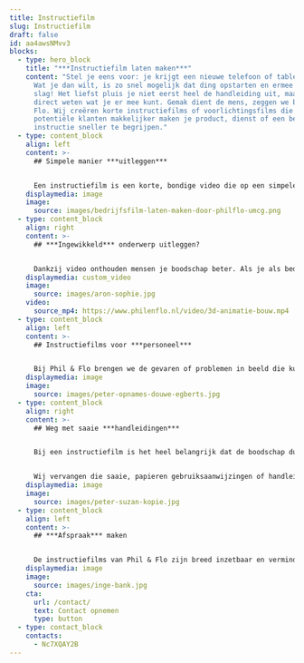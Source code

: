 ```yaml
---
title: Instructiefilm
slug: Instructiefilm
draft: false
id: aa4awsNMvv3
blocks:
  - type: hero_block
    title: "***Instructiefilm laten maken***"
    content: "Stel je eens voor: je krijgt een nieuwe telefoon of tablet in handen.
      Wat je dan wilt, is zo snel mogelijk dat ding opstarten en ermee aan de
      slag! Het liefst pluis je niet eerst heel de handleiding uit, maar wil je
      direct weten wat je er mee kunt. Gemak dient de mens, zeggen we bij Phil &
      Flo. Wij creëren korte instructiefilms of voorlichtingsfilms die het jouw
      potentiële klanten makkelijker maken je product, dienst of een bepaalde
      instructie sneller te begrijpen."
  - type: content_block
    align: left
    content: >-
      ## Simpele manier ***uitleggen***


      Een instructiefilm is een korte, bondige video die op een simpele manier uitlegt hoe bestaande, maar ook toekomstige klanten jouw product of dienst kunnen gebruiken. Ook kun je een instructiefilm inzetten met als doel mensen voorlichting te geven of te informeren. Zo kun je in één keer duidelijk maken wat bijvoorbeeld de veiligheidseisen zijn in een productiehal of laboratorium. Een instructiefilm is een goede manier om stap voor stap in beeld te brengen hoe iets werkt of hoe iets moet worden gedaan.
    displaymedia: image
    image:
      source: images/bedrijfsfilm-laten-maken-door-philflo-umcg.png
  - type: content_block
    align: right
    content: >-
      ## ***Ingewikkeld*** onderwerp uitleggen?


      Dankzij video onthouden mensen je boodschap beter. Als je als bedrijf bijvoorbeeld werkt met gevaarlijke grondstoffen of met zwaar materiaal, wil je alle veiligheidsinstructies bij iedereen binnen je organisatie duidelijk hebben. Een instructiefilm in de vorm van een (3D) animatie of een explanimation is dan bij uitstek geschikt voor het laten zien van gevaarlijke stoffen of de reacties van chemische stoffen, zonder dit in het echt te hoeven nabootsen voor video-opnames.
    displaymedia: custom_video
    image:
      source: images/aron-sophie.jpg
    video:
      source_mp4: https://www.philenflo.nl/video/3d-animatie-bouw.mp4
  - type: content_block
    align: left
    content: >-
      ## Instructiefilms voor ***personeel***


      Bij Phil & Flo brengen we de gevaren of problemen in beeld die kunnen ontstaan wanneer je personeel zich niet aan de regels houdt. Ook kun je er voor kiezen om een instructiefilm voor gebruik in de zorg te laten maken. Daar moeten er vaak ingewikkelde onderwerpen worden uitgelegd aan patiënten, cliënten of medewerkers. Een instructiefilm helpt ze om de materie begrijpelijker, speelser en minder zwaar te maken.
    displaymedia: image
    image:
      source: images/peter-opnames-douwe-egberts.jpg
  - type: content_block
    align: right
    content: >-
      ## Weg met saaie ***handleidingen***


      Bij een instructiefilm is het heel belangrijk dat de boodschap duidelijk wordt gecommuniceerd. Daarom besteedt ons productieteam veel aandacht aan hoe jouw verhaal en dus de instructie het beste kan worden overgebracht. Wil je op een snelle, laagdrempelige en eenvoudige wijze jouw product of dienst uitleggen aan je (potentiële) klanten, dan ben je bij Phil & Flo aan het juiste adres.


      Wij vervangen die saaie, papieren gebruiksaanwijzingen of handleidingen voor spannende en ludieke instructiefilms die blijven hangen.
    displaymedia: image
    image:
      source: images/peter-suzan-kopie.jpg
  - type: content_block
    align: left
    content: >-
      ## ***Afspraak*** maken


      De instructiefilms van Phil & Flo zijn breed inzetbaar en verminderen bijvoorbeeld de druk bij de klantenservice van je bedrijf. Daarmee bespaar je ook nog eens kosten. We vertellen je er graag nog meer over in een persoonlijk gesprek. Geef ons een belletje of stuur een mailtje om een afspraak met ons te maken.
    displaymedia: image
    image:
      source: images/inge-bank.jpg
    cta:
      url: /contact/
      text: Contact opnemen
      type: button
  - type: contact_block
    contacts:
      - Nc7XQAY2B
---
```

